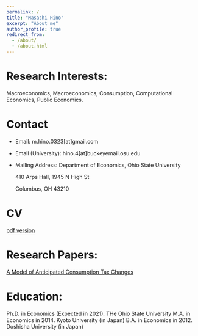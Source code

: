 ```yaml
---
permalink: /
title: "Masashi Hino"
excerpt: "About me"
author_profile: true
redirect_from: 
  - /about/
  - /about.html
---
```


Research Interests:
======
Macroeconomics, Macroeconomics, Consumption, Computational Economics, Public Economics.

Contact
======
* Email: m.hino.0323[at]gmail.com

* Email (University): hino.4[at]buckeyemail.osu.edu

* Mailing Address: Department of Economics, Ohio State University

  410 Arps Hall, 1945 N High St

  Columbus, OH 43210

CV
======
[pdf version](https://masashihino.github.io/files/CV_Hino.pdf)

Research Papers:
======
[A Model of Anticipated Consumption Tax Changes](https://masashihino.github.io/files/Hino_CT_Irr_paper_2020September.pdf) 

Education:
======
Ph.D. in Economics (Expected in 2021). THe Ohio State University
M.A. in Economics in 2014. Kyoto University (in Japan)
B.A. in Economics in 2012. Doshisha University (in Japan)
